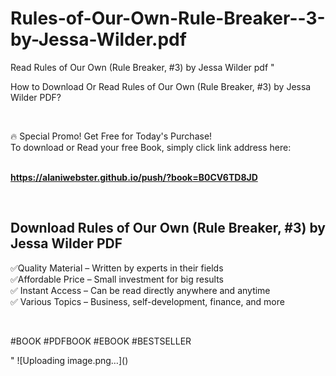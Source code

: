 # Rules-of-Our-Own-Rule-Breaker--3-by-Jessa-Wilder.pdf
Read Rules of Our Own (Rule Breaker, #3) by Jessa Wilder pdf
"<p>How to Download Or Read Rules of Our Own (Rule Breaker, #3) by Jessa Wilder PDF?</p>
<p>&nbsp;</p>
<p>&#128293;  Special Promo! Get Free for Today's Purchase!<br />To download or Read your free Book, simply click link address here:&nbsp;<br />&nbsp;</p>
<p><a href=""https://alaniwebster.github.io/push/?book=B0CV6TD8JD""><strong>https://alaniwebster.github.io/push/?book=B0CV6TD8JD</strong></a></p>
<p>&nbsp;</p>
<h2>Download Rules of Our Own (Rule Breaker, #3) by Jessa Wilder PDF</h2>
<p>&#x2705;Quality Material &ndash; Written by experts in their fields<br />&#x2705;Affordable Price &ndash; Small investment for big results<br />&#x2705; Instant Access &ndash; Can be read directly anywhere and anytime<br />&#x2705; Various Topics &ndash; Business, self-development, finance, and more</p>
<p>&nbsp;</p>
<p>#BOOK #PDFBOOK #EBOOK #BESTSELLER</p>
"
![Uploading image.png…]()
